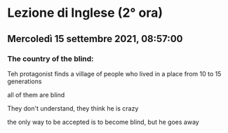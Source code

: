 # Lezione di Inglese (2° ora) 
## Mercoledì 15 settembre 2021, 08:57:00


### The country of the blind:
Teh protagonist finds a village of people who lived in a place from 10 to 15 generations

all  of them are blind

They don't understand, they think he is crazy

the only way to be accepted is to become blind, but he goes away
<!--stackedit_data:
eyJoaXN0b3J5IjpbLTIyODQxMTc2MSwxMTA0OTUzMDE3XX0=
-->